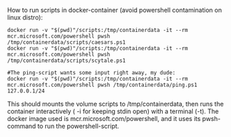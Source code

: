 How to run scripts in docker-container (avoid powershell contamination on linux distro):

```
docker run -v "$(pwd)"/scripts:/tmp/containerdata -it --rm mcr.microsoft.com/powershell pwsh /tmp/containerdata/scripts/caesars.ps1
docker run -v "$(pwd)"/scripts:/tmp/containerdata -it --rm mcr.microsoft.com/powershell pwsh /tmp/containerdata/scripts/scytale.ps1

#The ping-script wants some input right away, my dude:
docker run -v "$(pwd)"/scripts:/tmp/containerdata -it --rm mcr.microsoft.com/powershell pwsh /tmp/containerdata/ping.ps1 127.0.0.1/24
```

This should mounts the volume scripts to /tmp/containerdata, then runs the container interactively ( -i for keeping stdin open) with a terminal (-t).
The docker image used is mcr.microsoft.com/powershell, and it uses its pwsh-command to run the powershell-script.